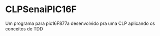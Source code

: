 # CLPSenaiPIC16F
Um programa para pic16F877a desenvolvido pra uma CLP aplicando os conceitos de TDD
